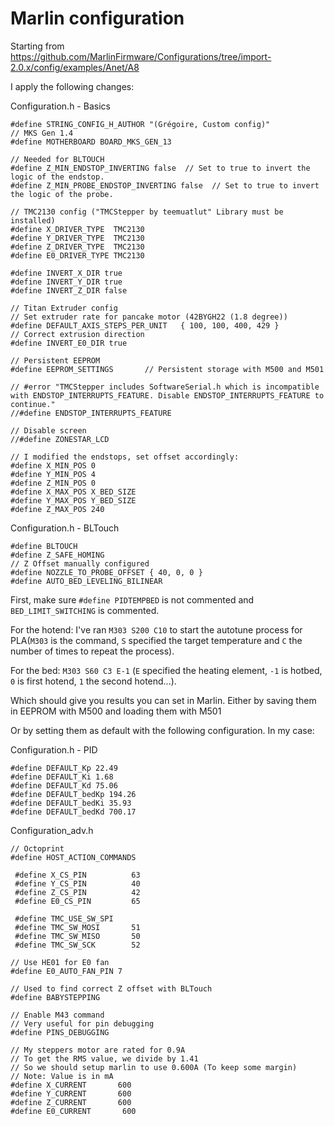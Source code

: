 # Marlin configuration

Starting from https://github.com/MarlinFirmware/Configurations/tree/import-2.0.x/config/examples/Anet/A8

I apply the following changes:

Configuration.h - Basics
```
#define STRING_CONFIG_H_AUTHOR "(Grégoire, Custom config)"
// MKS Gen 1.4
#define MOTHERBOARD BOARD_MKS_GEN_13

// Needed for BLTOUCH
#define Z_MIN_ENDSTOP_INVERTING false  // Set to true to invert the logic of the endstop.
#define Z_MIN_PROBE_ENDSTOP_INVERTING false  // Set to true to invert the logic of the probe.

// TMC2130 config ("TMCStepper by teemuatlut" Library must be installed)
#define X_DRIVER_TYPE  TMC2130
#define Y_DRIVER_TYPE  TMC2130
#define Z_DRIVER_TYPE  TMC2130
#define E0_DRIVER_TYPE TMC2130

#define INVERT_X_DIR true
#define INVERT_Y_DIR true
#define INVERT_Z_DIR false

// Titan Extruder config
// Set extruder rate for pancake motor (42BYGH22 (1.8 degree))
#define DEFAULT_AXIS_STEPS_PER_UNIT   { 100, 100, 400, 429 }
// Correct extrusion direction
#define INVERT_E0_DIR true

// Persistent EEPROM
#define EEPROM_SETTINGS       // Persistent storage with M500 and M501

// #error "TMCStepper includes SoftwareSerial.h which is incompatible with ENDSTOP_INTERRUPTS_FEATURE. Disable ENDSTOP_INTERRUPTS_FEATURE to continue."
//#define ENDSTOP_INTERRUPTS_FEATURE

// Disable screen
//#define ZONESTAR_LCD

// I modified the endstops, set offset accordingly:
#define X_MIN_POS 0
#define Y_MIN_POS 4
#define Z_MIN_POS 0
#define X_MAX_POS X_BED_SIZE
#define Y_MAX_POS Y_BED_SIZE
#define Z_MAX_POS 240
```

Configuration.h - BLTouch
```
#define BLTOUCH
#define Z_SAFE_HOMING
// Z Offset manually configured
#define NOZZLE_TO_PROBE_OFFSET { 40, 0, 0 }
#define AUTO_BED_LEVELING_BILINEAR

```

First, make sure `#define PIDTEMPBED` is not commented and `BED_LIMIT_SWITCHING` is commented.

For the hotend: I've ran `M303 S200 C10` to start the autotune process for PLA(`M303` is the command, `S` specified the target temperature and `C` the number of times to repeat the process).

For the bed: `M303 S60 C3 E-1` (`E` specified the heating element, `-1` is hotbed, `0` is first hotend, `1` the second hotend...).

Which should give you results you can set in Marlin.
Either by saving them in EEPROM with M500 and loading them with M501

Or by setting them as default with the following configuration. In my case:

Configuration.h - PID
```
#define DEFAULT_Kp 22.49
#define DEFAULT_Ki 1.68
#define DEFAULT_Kd 75.06
#define DEFAULT_bedKp 194.26
#define DEFAULT_bedKi 35.93
#define DEFAULT_bedKd 700.17
```

Configuration_adv.h
```
// Octoprint
#define HOST_ACTION_COMMANDS

 #define X_CS_PIN          63
 #define Y_CS_PIN          40
 #define Z_CS_PIN          42
 #define E0_CS_PIN         65

 #define TMC_USE_SW_SPI
 #define TMC_SW_MOSI       51
 #define TMC_SW_MISO       50
 #define TMC_SW_SCK        52

// Use HE01 for E0 fan
#define E0_AUTO_FAN_PIN 7

// Used to find correct Z offset with BLTouch
#define BABYSTEPPING

// Enable M43 command
// Very useful for pin debugging
#define PINS_DEBUGGING

// My steppers motor are rated for 0.9A
// To get the RMS value, we divide by 1.41
// So we should setup marlin to use 0.600A (To keep some margin)
// Note: Value is in mA
#define X_CURRENT       600
#define Y_CURRENT       600
#define Z_CURRENT       600
#define E0_CURRENT       600

```
